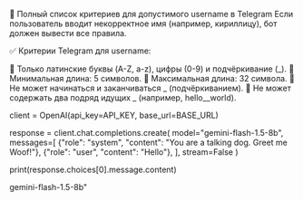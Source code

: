 🔹 Полный список критериев для допустимого username в Telegram
Если пользователь вводит некорректное имя (например, кириллицу), бот должен вывести все правила.

✅ Критерии Telegram для username:

🔹 Только латинские буквы (A-Z, a-z), цифры (0-9) и подчёркивание (_).
🔹 Минимальная длина: 5 символов.
🔹 Максимальная длина: 32 символа.
🔹 Не может начинаться и заканчиваться _ (подчёркиванием).
🔹 Не может содержать два подряд идущих _ (например, hello__world).






client = OpenAI(api_key=API_KEY, base_url=BASE_URL)

response = client.chat.completions.create(
    model="gemini-flash-1.5-8b",
    messages=[
        {"role": "system", "content": "You are a talking dog. Greet me Woof!"},
        {"role": "user", "content": "Hello"},
    ],
    stream=False
)

print(response.choices[0].message.content)

gemini-flash-1.5-8b"